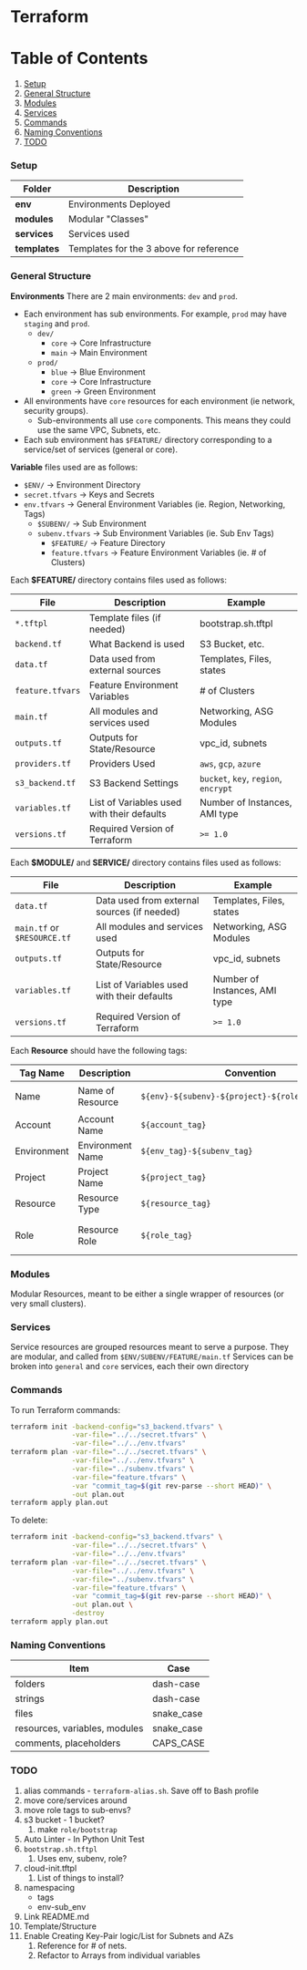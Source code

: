 # Terraform

# Table of Contents
1. [Setup](#Setup)
2. [General Structure](#General-Structure)
3. [Modules](#Modules)
4. [Services](#Services)
5. [Commands](#Commands)
6. [Naming Conventions](#Naming-Conventions)
7. [TODO](#TODO)

### Setup

Folder | Description
---- | ----
**env** | Environments Deployed
**modules** | Modular "Classes"
**services** | Services used
**templates** | Templates for the 3 above for reference

### General Structure

**Environments**
There are 2 main environments: `dev` and `prod`.

- Each environment has sub environments.  For example, `prod` may have `staging` and `prod`.
  - `dev/`
    - `core` -> Core Infrastructure
    - `main` -> Main Environment
  - `prod/`
    - `blue`  -> Blue Environment
    - `core`  -> Core Infrastructure
    - `green` -> Green Environment
- All environments have `core` resources for each environment (ie network, security groups).
  - Sub-environments all use `core` components.  This means they could use the same VPC, Subnets, etc.
- Each sub environment has `$FEATURE/` directory corresponding to a service/set of services (general or core).

**Variable** files used are as follows:
- `$ENV/` -> Environment Directory
- `secret.tfvars` -> Keys and Secrets
- `env.tfvars` -> General Environment Variables (ie. Region, Networking, Tags)
  - `$SUBENV/` -> Sub Environment
  - `subenv.tfvars` -> Sub Environment Variables (ie. Sub Env Tags)
    - `$FEATURE/` -> Feature Directory
    - `feature.tfvars` -> Feature Environment Variables (ie. # of Clusters)
 
Each **$FEATURE/** directory contains files used as follows:

File             | Description                                | Example
-----------------|--------------------------------------------| ----
`*.tftpl`        | Template files (if needed)                 | bootstrap.sh.tftpl
`backend.tf`     | What Backend is used                       | S3 Bucket, etc.
`data.tf`        | Data used from external sources            | Templates, Files, states
`feature.tfvars` | Feature Environment Variables              | # of Clusters  
`main.tf`        | All modules and services used              | Networking, ASG Modules
`outputs.tf`     | Outputs for State/Resource                 | vpc_id, subnets
`providers.tf`   | Providers Used                             | `aws`, `gcp`, `azure`
`s3_backend.tf`  | S3 Backend Settings                        | `bucket`, `key`, `region`, `encrypt`
`variables.tf`   | List of Variables used with their defaults | Number of Instances, AMI type
`versions.tf`    | Required Version of Terraform              | `>= 1.0`

Each **$MODULE/** and **SERVICE/** directory contains files used as follows:

File                        | Description                                 | Example
----------------------------|---------------------------------------------| ----
`data.tf`                   | Data used from external sources (if needed) | Templates, Files, states
`main.tf` or `$RESOURCE.tf` | All modules and services used               | Networking, ASG Modules
`outputs.tf`                | Outputs for State/Resource                  | vpc_id, subnets
`variables.tf`              | List of Variables used with their defaults  | Number of Instances, AMI type
`versions.tf`               | Required Version of Terraform               | `>= 1.0`

Each **Resource** should have the following tags:

Tag Name     | Description      | Convention                                      | Example
-------------|------------------|-------------------------------------------------| ----
Name         | Name of Resource | `${env}-${subenv}-${project}-${role}-${resource}` | `dev-core-up3-bastion-sg`
Account      | Account Name     | `${account_tag}`                                  | `johnny.aws`
Environment  | Environment Name | `${env_tag}-${subenv_tag}`                        | `dev-main`
Project      | Project Name     | `${project_tag}`                                  | `up3`
Resource     | Resource Type    | `${resource_tag}`                                 | `ec2`, `alb`, `sg`, `asg`
Role         | Resource Role    | `${role_tag}`                                     | `bastion`, `webserver`, `api`, `mysql`

### Modules
Modular Resources, meant to be either a single wrapper of resources (or very small clusters).

### Services
Service resources are grouped resources meant to serve a purpose.
They are modular, and called from `$ENV/SUBENV/FEATURE/main.tf`
Services can be broken into `general` and `core` services, each their own directory

### Commands
To run Terraform commands:

```bash
terraform init -backend-config="s3_backend.tfvars" \
               -var-file="../../secret.tfvars" \
               -var-file="../../env.tfvars"
terraform plan -var-file="../../secret.tfvars" \
               -var-file="../../env.tfvars" \
               -var-file="../subenv.tfvars" \
               -var-file="feature.tfvars" \
               -var "commit_tag=$(git rev-parse --short HEAD)" \
               -out plan.out
terraform apply plan.out
```

To delete:
```bash
terraform init -backend-config="s3_backend.tfvars" \
               -var-file="../../secret.tfvars" \
               -var-file="../../env.tfvars"
terraform plan -var-file="../../secret.tfvars" \
               -var-file="../../env.tfvars" \
               -var-file="../subenv.tfvars" \
               -var-file="feature.tfvars" \
               -var "commit_tag=$(git rev-parse --short HEAD)" \
               -out plan.out \
               -destroy
terraform apply plan.out
```

### Naming Conventions

Item                          | Case
------------------------------|-----
folders                       | dash-case
strings                       | dash-case
files                         | snake_case
resources, variables, modules | snake_case
comments, placeholders        | CAPS_CASE

### TODO
1. alias commands - `terraform-alias.sh`.  Save off to Bash profile
2. move core/services around
3. move role tags to sub-envs?
4. s3 bucket - 1 bucket? 
   1. make `role/bootstrap`
5. Auto Linter - In Python Unit Test 
6. `bootstrap.sh.tftpl`
   1. Uses env, subenv, role?
7. cloud-init.tftpl
   1. List of things to install?
8. namespacing
    - tags
    - env-sub_env
9. Link README.md
10. Template/Structure 
11. Enable Creating Key-Pair logic/List for Subnets and AZs
    1. Reference for # of nets.
    2. Refactor to Arrays from individual variables
